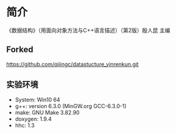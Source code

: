 # 简介

《数据结构》（用面向对象方法与C++语言描述）（第2版）殷人昆 主编

## Forked

https://github.com/qiiingc/datastucture_yinrenkun.git

## 实验环境

* System: Win10 64
* g++:  version 6.3.0 (MinGW.org GCC-6.3.0-1)
* make: GNU Make 3.82.90
* doxygen: 1.9.4
* hhc: 1.3